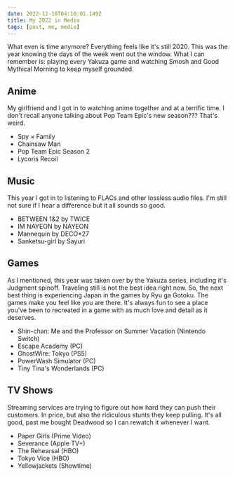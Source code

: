 ```yaml
---
date: 2022-12-18T04:10:01.149Z
title: My 2022 in Media
tags: [post, me, media]
---
```


What even is time anymore? Everything feels like it's still 2020. This was the year knowing the days of the week went out the window. What I can remember is: playing every Yakuza game and watching Smosh and Good Mythical Morning to keep myself grounded.


## Anime

My girlfriend and I got in to watching anime together and at a terrific time. I don't recall anyone talking about Pop Team Epic's new season??? That's weird.

- Spy × Family
- Chainsaw Man
- Pop Team Epic Season 2
- Lycoris Recoil


## Music

This year I got in to listening to FLACs and other lossless audio files. I'm still not sure if I hear a difference but it all sounds so good.

- BETWEEN 1&2 by TWICE
- IM NAYEON by NAYEON
- Mannequin by DECO\*27
- Sanketsu-girl by Sayuri


## Games

As I mentioned, this year was taken over by the Yakuza series, including it's Judgment spinoff. Traveling still is not the best idea right now. So, the next best thing is experiencing Japan in the games by Ryu ga Gotoku. The games make you feel like you are there. It's always fun to see a place you've been to recreated in a game with as much love and detail as it deserves.

- Shin-chan: Me and the Professor on Summer Vacation (Nintendo Switch)
- Escape Academy (PC)
- GhostWire: Tokyo (PS5)
- PowerWash Simulator (PC)
- Tiny Tina's Wonderlands (PC)


## TV Shows

Streaming services are trying to figure out how hard they can push their customers. In price, but also the ridiculous stunts they keep pulling. It's all good, past me bought Deadwood so I can rewatch it whenever I want.

- Paper Girls (Prime Video)
- Severance (Apple TV+)
- The Rehearsal (HBO)
- Tokyo Vice (HBO)
- Yellowjackets (Showtime)
